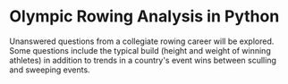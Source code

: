 # Olympic Rowing Analysis in Python

Unanswered questions from a collegiate rowing career will be explored. Some questions include the typical build (height and weight of winning athletes) in addition to trends in a country's event wins between sculling and sweeping events.
